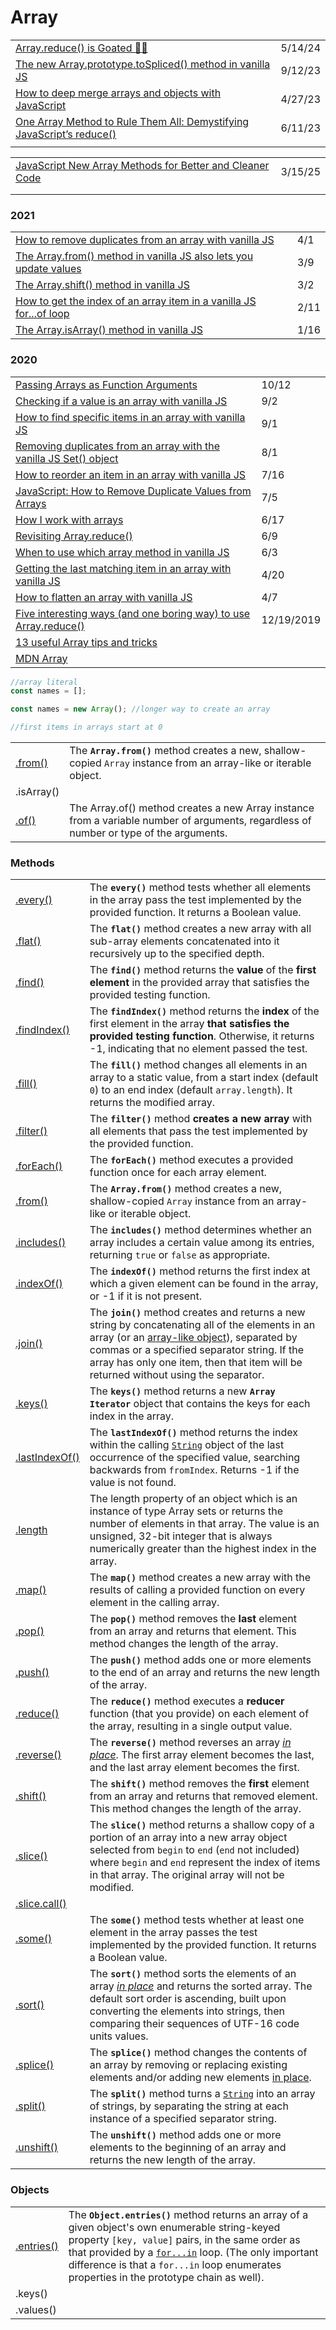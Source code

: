 # Array

|                                                                                                                                                                                   |         |
| --------------------------------------------------------------------------------------------------------------------------------------------------------------------------------- | ------- |
| [Array.reduce() is Goated 🐐✨](https://dev.to/mattlewandowski93/arrayreduce-is-goated-1f1j?context=digest)                                                                        | 5/14/24 |
| [The new Array.prototype.toSpliced() method in vanilla JS](https://gomakethings.com/the-new-array.prototype.tospliced-method-in-vanilla-js/)                                      | 9/12/23 |
| [How to deep merge arrays and objects with JavaScript](https://gomakethings.com/how-to-deep-merge-arrays-and-objects-with-javascript/)                                            | 4/27/23 |
| [One Array Method to Rule Them All: Demystifying JavaScript’s reduce()](https://blog.devgenius.io/one-array-method-to-rule-them-all-demystifying-javascripts-reduce-410ffe275745) | 6/11/23 |
|                                                                                                                                                                                   |         |

|                                                                                                                                                            |         |
| ---------------------------------------------------------------------------------------------------------------------------------------------------------- | ------- |
| [JavaScript New Array Methods for Better and Cleaner Code](https://app.daily.dev/posts/javascript-new-array-methods-for-better-and-cleaner-code-zpxiiapan) | 3/15/25 |
|                                                                                                                                                            |         |
|                                                                                                                                                            |         |

### 2021

|                                                                                                                                                                      |      |
| -------------------------------------------------------------------------------------------------------------------------------------------------------------------- | ---- |
| [How to remove duplicates from an array with vanilla JS](https://gomakethings.com/how-to-remove-duplicates-from-an-array-with-vanilla-js/)                           | 4/1  |
| [The Array.from() method in vanilla JS also lets you update values](https://gomakethings.com/the-array.from-method-in-vanilla-js-also-lets-you-update-values/)       | 3/9  |
| [The Array.shift() method in vanilla JS](https://gomakethings.com/the-array.shift-method-in-vanilla-js/)                                                             | 3/2  |
| [How to get the index of an array item in a vanilla JS for...of loop](https://gomakethings.com/how-to-get-the-index-of-an-array-item-in-a-vanilla-js-for...of-loop/) | 2/11 |
| [The Array.isArray() method in vanilla JS](https://gomakethings.com/the-array.isarray-method-in-vanilla-js/)                                                         | 1/16 |

### 2020

|                                                                                                                                                                                                                    |            |
| ------------------------------------------------------------------------------------------------------------------------------------------------------------------------------------------------------------------ | ---------- |
| [Passing Arrays as Function Arguments](https://medium.com/dailyjs/passing-arrays-as-function-arguments-c1f3644ecb9c)                                                                                               | 10/12      |
| [Checking if a value is an array with vanilla JS](https://gomakethings.com/checking-if-a-value-is-an-array-with-vanilla-js/?mc_cid=1b826fd865\&mc_eid=\[UNIQID])                                                   | 9/2        |
| [How to find specific items in an array with vanilla JS](https://gomakethings.com/how-to-find-specific-items-in-an-array-with-vanilla-js/?mc_cid=0ef9486dcc\&mc_eid=\[UNIQID])                                     | 9/1        |
| [Removing duplicates from an array with the vanilla JS Set() object](https://gomakethings.com/removing-duplicates-from-an-array-with-the-vanilla-js-set-object/?mc_cid=11d34946a2\&mc_eid=\[UNIQID])               | 8/1        |
| [How to reorder an item in an array with vanilla JS](https://gomakethings.com/how-to-reorder-an-item-in-an-array-with-vanilla-js/?mc_cid=c0083d96b8\&mc_eid=\[UNIQID])                                             | 7/16       |
| [JavaScript: How to Remove Duplicate Values from Arrays](https://dev.to/will_devs/javascript-how-to-remove-duplicate-values-from-arrays-lf0?utm_source=digest_mailer\&utm_medium=email\&utm_campaign=digest_email) | 7/5        |
| [How I work with arrays](https://zellwk.com/blog/how-i-work-with-arrays/?ck_subscriber_id=420572458)                                                                                                               | 6/17       |
| [Revisiting Array.reduce()](https://gomakethings.com/revisiting-array.reduce/?mc_cid=349c39a779\&mc_eid=\[UNIQID])                                                                                                 | 6/9        |
| [When to use which array method in vanilla JS](https://gomakethings.com/when-to-use-which-array-method-in-vanilla-js/?mc_cid=c513a900d9\&mc_eid=\[UNIQID])                                                         | 6/3        |
| [Getting the last matching item in an array with vanilla JS](https://gomakethings.com/getting-the-last-matching-item-in-an-array-with-vanilla-js/?mc_cid=fbcd1aac35\&mc_eid=\[UNIQID])                             | 4/20       |
| [How to flatten an array with vanilla JS](https://gomakethings.com/how-to-flatten-an-array-with-vanilla-js/?mc_cid=cad6df7f69\&mc_eid=\[UNIQID])                                                                   | 4/7        |
| [Five interesting ways (and one boring way) to use Array.reduce()](https://gomakethings.com/five-interesting-ways-and-one-boring-way-to-use-array.reduce)                                                          | 12/19/2019 |
| [13 useful Array tips and tricks](https://dev.to/duomly/13-useful-javascript-array-tips-and-tricks-you-should-know-2jfo)                                                                                           |            |
| [MDN Array](https://developer.mozilla.org/en-US/docs/Web/JavaScript/Reference/Global_Objects/Array)                                                                                                                |            |

```javascript
//array literal
const names = [];

const names = new Array(); //longer way to create an array

//first items in arrays start at 0


```

|                                                                                                        |                                                                                                                                        |
| ------------------------------------------------------------------------------------------------------ | -------------------------------------------------------------------------------------------------------------------------------------- |
| [.from()](https://developer.mozilla.org/en-US/docs/Web/JavaScript/Reference/Global_Objects/Array/from) | The **`Array.from()`** method creates a new, shallow-copied `Array` instance from an array-like or iterable object.                    |
| .isArray()                                                                                             |                                                                                                                                        |
| [.of()](https://developer.mozilla.org/en-US/docs/Web/JavaScript/Reference/Global_Objects/Array/of)     | The Array.of() method creates a new Array instance from a variable number of arguments, regardless of number or type of the arguments. |

### Methods

|                                                                                                                       |                                                                                                                                                                                                                                                                                                                                                                                                             |
| --------------------------------------------------------------------------------------------------------------------- | ----------------------------------------------------------------------------------------------------------------------------------------------------------------------------------------------------------------------------------------------------------------------------------------------------------------------------------------------------------------------------------------------------------- |
| [.every()](https://developer.mozilla.org/en-US/docs/Web/JavaScript/Reference/Global_Objects/Array/every)              | The **`every()`** method tests whether all elements in the array pass the test implemented by the provided function. It returns a Boolean value.                                                                                                                                                                                                                                                            |
| [.flat()](https://developer.mozilla.org/en-US/docs/Web/JavaScript/Reference/Global_Objects/Array/flat)                | The **`flat()`** method creates a new array with all sub-array elements concatenated into it recursively up to the specified depth.                                                                                                                                                                                                                                                                         |
| [.find()](https://developer.mozilla.org/en-US/docs/Web/JavaScript/Reference/Global_Objects/Array/find)                | The **`find()`** method returns the **value** of the **first element** in the provided array that satisfies the provided testing function.                                                                                                                                                                                                                                                                  |
| [.findIndex()](https://developer.mozilla.org/en-US/docs/Web/JavaScript/Reference/Global_Objects/Array/findIndex)      | The **`findIndex()`** method returns the **index** of the first element in the array **that satisfies the provided testing function**. Otherwise, it returns -1, indicating that no element passed the test.                                                                                                                                                                                                |
| [.fill()](https://developer.mozilla.org/en-US/docs/Web/JavaScript/Reference/Global_Objects/Array/fill)                | The **`fill()`** method changes all elements in an array to a static value, from a start index (default `0`) to an end index (default `array.length`). It returns the modified array.                                                                                                                                                                                                                       |
| [.filter()](https://developer.mozilla.org/en-US/docs/Web/JavaScript/Reference/Global_Objects/Array/filter)            | The **`filter()`** method **creates a new array** with all elements that pass the test implemented by the provided function.                                                                                                                                                                                                                                                                                |
| [.forEach()](https://developer.mozilla.org/en-US/docs/Web/JavaScript/Reference/Global_Objects/Array/forEach)          | The **`forEach()`** method executes a provided function once for each array element.                                                                                                                                                                                                                                                                                                                        |
| [.from()](https://developer.mozilla.org/en-US/docs/Web/JavaScript/Reference/Global_Objects/Array/from)                | The **`Array.from()`** method creates a new, shallow-copied `Array` instance from an array-like or iterable object.                                                                                                                                                                                                                                                                                         |
| [.includes()](https://developer.mozilla.org/en-US/docs/Web/JavaScript/Reference/Global_Objects/Array/includes)        | The **`includes()`** method determines whether an array includes a certain value among its entries, returning `true` or `false` as appropriate.                                                                                                                                                                                                                                                             |
| [.indexOf()](https://developer.mozilla.org/en-US/docs/Web/JavaScript/Reference/Global_Objects/Array/indexOf)          | The **`indexOf()`** method returns the first index at which a given element can be found in the array, or -1 if it is not present.                                                                                                                                                                                                                                                                          |
| [.join()](https://developer.mozilla.org/en-US/docs/Web/JavaScript/Reference/Global_Objects/Array/join)                | The **`join()`** method creates and returns a new string by concatenating all of the elements in an array (or an [array-like object](https://developer.mozilla.org/en-US/docs/Web/JavaScript/Guide/Indexed_collections#Working_with_array-like_objects)), separated by commas or a specified separator string. If the array has only one item, then that item will be returned without using the separator. |
| [.keys()](https://developer.mozilla.org/en-US/docs/Web/JavaScript/Reference/Global_Objects/Array/keys)                | The **`keys()`** method returns a new **`Array Iterator`** object that contains the keys for each index in the array.                                                                                                                                                                                                                                                                                       |
| [.lastIndexOf()](https://developer.mozilla.org/en-US/docs/Web/JavaScript/Reference/Global_Objects/String/lastIndexOf) | The **`lastIndexOf()`** method returns the index within the calling [`String`](https://developer.mozilla.org/en-US/docs/Web/JavaScript/Reference/Global_Objects/String) object of the last occurrence of the specified value, searching backwards from `fromIndex`. Returns -1 if the value is not found.                                                                                                   |
| [.length](https://developer.mozilla.org/en-US/docs/Web/JavaScript/Reference/Global_Objects/Array/length)              | The length property of an object which is an instance of type Array sets or returns the number of elements in that array. The value is an unsigned, 32-bit integer that is always numerically greater than the highest index in the array.                                                                                                                                                                  |
| [.map()](https://developer.mozilla.org/en-US/docs/Web/JavaScript/Reference/Global_Objects/Array/map)                  | The **`map()`** method creates a new array with the results of calling a provided function on every element in the calling array.                                                                                                                                                                                                                                                                           |
| [.pop()](https://developer.mozilla.org/en-US/docs/Web/JavaScript/Reference/Global_Objects/Array/pop)                  | The **`pop()`** method removes the **last** element from an array and returns that element. This method changes the length of the array.                                                                                                                                                                                                                                                                    |
| [.push()](https://developer.mozilla.org/en-US/docs/Web/JavaScript/Reference/Global_Objects/Array/push)                | The **`push()`** method adds one or more elements to the end of an array and returns the new length of the array.                                                                                                                                                                                                                                                                                           |
| [.reduce()](https://developer.mozilla.org/en-US/docs/Web/JavaScript/Reference/Global_Objects/Array/Reduce)            | The **`reduce()`** method executes a **reducer** function (that you provide) on each element of the array, resulting in a single output value.                                                                                                                                                                                                                                                              |
| [.reverse()](https://developer.mozilla.org/en-US/docs/Web/JavaScript/Reference/Global_Objects/Array/reverse)          | The **`reverse()`** method reverses an array [_in place_](https://en.wikipedia.org/wiki/In-place_algorithm). The first array element becomes the last, and the last array element becomes the first.                                                                                                                                                                                                        |
| [.shift()](https://developer.mozilla.org/en-US/docs/Web/JavaScript/Reference/Global_Objects/Array/shift)              | The **`shift()`** method removes the **first** element from an array and returns that removed element. This method changes the length of the array.                                                                                                                                                                                                                                                         |
| [.slice()](https://developer.mozilla.org/en-US/docs/Web/JavaScript/Reference/Global_Objects/Array/slice)              | The **`slice()`** method returns a shallow copy of a portion of an array into a new array object selected from `begin` to `end` (`end` not included) where `begin` and `end` represent the index of items in that array. The original array will not be modified.                                                                                                                                           |
| [.slice.call()](https://stackoverflow.com/questions/7056925/how-does-array-prototype-slice-call-work)                 |                                                                                                                                                                                                                                                                                                                                                                                                             |
| [.some()](https://developer.mozilla.org/en-US/docs/Web/JavaScript/Reference/Global_Objects/Array/some)                | The **`some()`** method tests whether at least one element in the array passes the test implemented by the provided function. It returns a Boolean value.                                                                                                                                                                                                                                                   |
| [.sort()](https://developer.mozilla.org/en-US/docs/Web/JavaScript/Reference/Global_Objects/Array/sort)                | The **`sort()`** method sorts the elements of an array [_in place_](https://en.wikipedia.org/wiki/In-place_algorithm) and returns the sorted array. The default sort order is ascending, built upon converting the elements into strings, then comparing their sequences of UTF-16 code units values.                                                                                                       |
| [.splice()](https://developer.mozilla.org/en-US/docs/Web/JavaScript/Reference/Global_Objects/Array/splice)            | The **`splice()`** method changes the contents of an array by removing or replacing existing elements and/or adding new elements [in place](https://en.wikipedia.org/wiki/In-place_algorithm).                                                                                                                                                                                                              |
| [.split()](https://developer.mozilla.org/en-US/docs/Web/JavaScript/Reference/Global_Objects/String/split)             | The **`split()`** method turns a [`String`](https://developer.mozilla.org/en-US/docs/Web/JavaScript/Reference/Global_Objects/String) into an array of strings, by separating the string at each instance of a specified separator string.                                                                                                                                                                   |
| [.unshift()](https://developer.mozilla.org/en-US/docs/Web/JavaScript/Reference/Global_Objects/Array/unshift)          | The **`unshift()`** method adds one or more elements to the beginning of an array and returns the new length of the array.                                                                                                                                                                                                                                                                                  |

### Objects

|                                                                                                               |                                                                                                                                                                                                                                                                                                                                                                                                     |
| ------------------------------------------------------------------------------------------------------------- | --------------------------------------------------------------------------------------------------------------------------------------------------------------------------------------------------------------------------------------------------------------------------------------------------------------------------------------------------------------------------------------------------- |
| [.entries()](https://developer.mozilla.org/en-US/docs/Web/JavaScript/Reference/Global_Objects/Object/entries) | The **`Object.entries()`** method returns an array of a given object's own enumerable string-keyed property `[key, value]` pairs, in the same order as that provided by a [`for...in`](https://developer.mozilla.org/en-US/docs/Web/JavaScript/Reference/Statements/for...in) loop. (The only important difference is that a `for...in` loop enumerates properties in the prototype chain as well). |
| .keys()                                                                                                       |                                                                                                                                                                                                                                                                                                                                                                                                     |
| .values()                                                                                                     |                                                                                                                                                                                                                                                                                                                                                                                                     |
